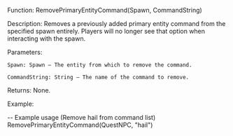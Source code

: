 Function: RemovePrimaryEntityCommand(Spawn, CommandString)

Description: Removes a previously added primary entity command from the specified spawn entirely. Players will no longer see that option when interacting with the spawn.

Parameters:

    Spawn: Spawn – The entity from which to remove the command.

    CommandString: String – The name of the command to remove.

Returns: None.

Example:

-- Example usage (Remove hail from command list)
RemovePrimaryEntityCommand(QuestNPC, "hail")